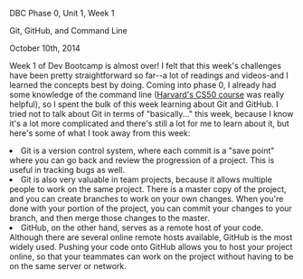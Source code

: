 DBC Phase 0, Unit 1, Week 1

Git, GitHub, and Command Line

October 10th, 2014

Week 1 of Dev Bootcamp is almost over! I felt that this week's challenges have been pretty straightforward so far--a lot of readings and videos-and I learned the concepts best by doing. Coming into phase 0, I already had some knowledge of the command line (<a href="https://www.edx.org/course/harvardx/harvardx-cs50x-introduction-computer-1022#.VDhRqdTF_FM">Harvard's CS50 course</a> was really helpful), so I spent the bulk of this week learning about Git and GitHub. I tried not to talk about Git in terms of "basically..." this week, because I know it's a lot more complicated and there's still a lot for me to learn about it, but here's some of what I took away from this week:

<list>
    <li>Git is a version control system, where each commit is a "save point" where you can go back and review the progression of a project. This is useful in tracking bugs as well.</li>
    <li>Git is also very valuable in team projects, because it allows multiple people to work on the same project. There is a master copy of the project, and you can create branches to work on your own changes. When you're done with your portion of the project, you can commit your changes to your branch, and then merge those changes to the master.</li>
    <li>GitHub, on the other hand, serves as a remote host of your code. Although there are several online remote hosts available, GitHub is the most widely used. Pushing your code onto GitHub allows you to host your project online, so that your teammates can work on the project without having to be on the same server or network.</li>
</list>